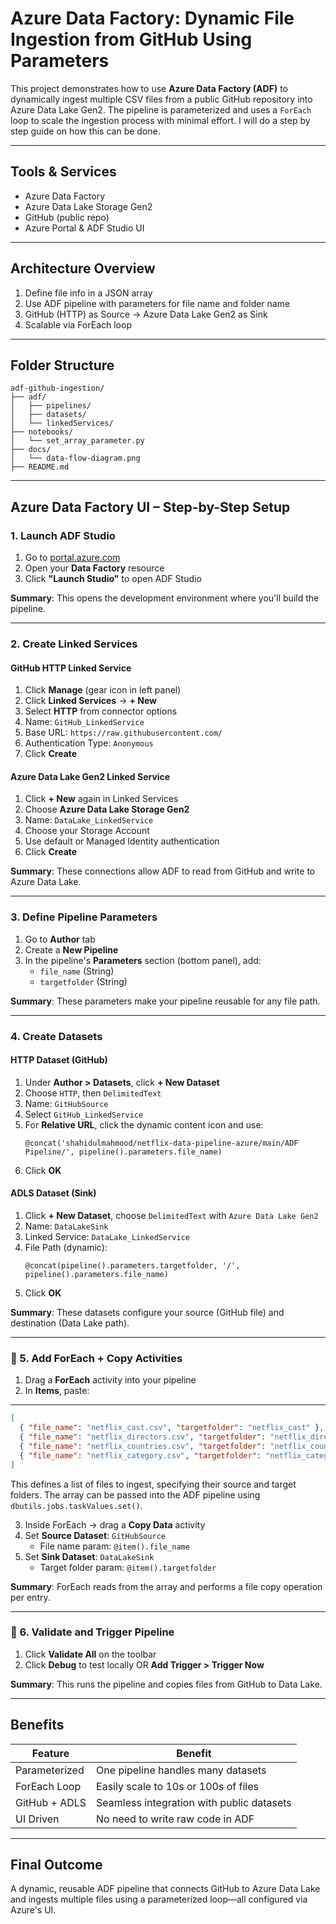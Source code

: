 
# Azure Data Factory: Dynamic File Ingestion from GitHub Using Parameters

This project demonstrates how to use **Azure Data Factory (ADF)** to dynamically ingest multiple CSV files from a public GitHub repository into Azure Data Lake Gen2. The pipeline is parameterized and uses a `ForEach` loop to scale the ingestion process with minimal effort. I will do a step by step guide on how this can be done.

---

## Tools & Services

- Azure Data Factory
- Azure Data Lake Storage Gen2
- GitHub (public repo)
- Azure Portal & ADF Studio UI

---

## Architecture Overview

1. Define file info in a JSON array
2. Use ADF pipeline with parameters for file name and folder name
3. GitHub (HTTP) as Source → Azure Data Lake Gen2 as Sink
4. Scalable via ForEach loop

---

## Folder Structure

```
adf-github-ingestion/
├── adf/
│   ├── pipelines/
│   ├── datasets/
│   └── linkedServices/
├── notebooks/
│   └── set_array_parameter.py
├── docs/
│   └── data-flow-diagram.png
├── README.md
```

---

## Azure Data Factory UI – Step-by-Step Setup

### 1. Launch ADF Studio

1. Go to [portal.azure.com](https://portal.azure.com)
2. Open your **Data Factory** resource
3. Click **"Launch Studio"** to open ADF Studio

**Summary**: This opens the development environment where you'll build the pipeline.

---

### 2. Create Linked Services

#### GitHub HTTP Linked Service
1. Click **Manage** (gear icon in left panel)
2. Click **Linked Services** → **+ New**
3. Select **HTTP** from connector options
4. Name: `GitHub_LinkedService`
5. Base URL: `https://raw.githubusercontent.com/`
6. Authentication Type: `Anonymous`
7. Click **Create**

#### Azure Data Lake Gen2 Linked Service
1. Click **+ New** again in Linked Services
2. Choose **Azure Data Lake Storage Gen2**
3. Name: `DataLake_LinkedService`
4. Choose your Storage Account
5. Use default or Managed Identity authentication
6. Click **Create**

**Summary**: These connections allow ADF to read from GitHub and write to Azure Data Lake.

---

### 3. Define Pipeline Parameters

1. Go to **Author** tab
2. Create a **New Pipeline**
3. In the pipeline's **Parameters** section (bottom panel), add:
   - `file_name` (String)
   - `targetfolder` (String)

**Summary**: These parameters make your pipeline reusable for any file path.

---

### 4. Create Datasets

#### HTTP Dataset (GitHub)
1. Under **Author > Datasets**, click **+ New Dataset**
2. Choose `HTTP`, then `DelimitedText`
3. Name: `GitHubSource`
4. Select `GitHub_LinkedService`
5. For **Relative URL**, click the dynamic content icon and use:
   ```
   @concat('shahidulmahmood/netflix-data-pipeline-azure/main/ADF Pipeline/', pipeline().parameters.file_name)
   ```
6. Click **OK**

#### ADLS Dataset (Sink)
1. Click **+ New Dataset**, choose `DelimitedText` with `Azure Data Lake Gen2`
2. Name: `DataLakeSink`
3. Linked Service: `DataLake_LinkedService`
4. File Path (dynamic):
   ```
   @concat(pipeline().parameters.targetfolder, '/', pipeline().parameters.file_name)
   ```
5. Click **OK**

**Summary**: These datasets configure your source (GitHub file) and destination (Data Lake path).

---

### 🔹 5. Add ForEach + Copy Activities

1. Drag a **ForEach** activity into your pipeline
2. In **Items**, paste:
---

```json
[
  { "file_name": "netflix_cast.csv", "targetfolder": "netflix_cast" },
  { "file_name": "netflix_directors.csv", "targetfolder": "netflix_directors" },
  { "file_name": "netflix_countries.csv", "targetfolder": "netflix_countries" },
  { "file_name": "netflix_category.csv", "targetfolder": "netflix_category" }
]
```

This defines a list of files to ingest, specifying their source and target folders. The array can be passed into the ADF pipeline using `dbutils.jobs.taskValues.set()`.


3. Inside ForEach → drag a **Copy Data** activity
4. Set **Source Dataset**: `GitHubSource`
   - File name param: `@item().file_name`
5. Set **Sink Dataset**: `DataLakeSink`
   - Target folder param: `@item().targetfolder`

**Summary**: ForEach reads from the array and performs a file copy operation per entry.

---

### 🔹 6. Validate and Trigger Pipeline

1. Click **Validate All** on the toolbar
2. Click **Debug** to test locally OR **Add Trigger > Trigger Now**

**Summary**: This runs the pipeline and copies files from GitHub to Data Lake.

---

## Benefits

| Feature        | Benefit                                           |
|----------------|---------------------------------------------------|
| Parameterized  | One pipeline handles many datasets                |
| ForEach Loop   | Easily scale to 10s or 100s of files              |
| GitHub + ADLS  | Seamless integration with public datasets         |
| UI Driven      | No need to write raw code in ADF                  |

---

## Final Outcome

A dynamic, reusable ADF pipeline that connects GitHub to Azure Data Lake and ingests multiple files using a parameterized loop—all configured via Azure's UI.
